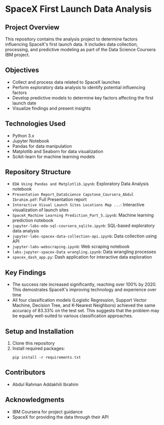 # SpaceX First Launch Data Analysis

## Project Overview
This repository contains the analysis project to determine factors influencing SpaceX's first launch data. It includes data collection, processing, and predictive modeling as part of the Data Science Coursera IBM project.

## Objectives
- Collect and process data related to SpaceX launches
- Perform exploratory data analysis to identify potential influencing factors
- Develop predictive models to determine key factors affecting the first launch date
- Visualize findings and present insights

## Technologies Used
- Python 3.x
- Jupyter Notebook
- Pandas for data manipulation
- Matplotlib and Seaborn for data visualization
- Scikit-learn for machine learning models

## Repository Structure
- `EDA Using Pandas and Matplotlib.ipynb`: Exploratory Data Analysis notebook
- `Presentation Report_DataScience Capstone_Coursera_Abdul Ibrahim.pdf`: Full Presentation report 
- `Interactive Visual Launch Sites Locations Map ...`: Interactive visualization of launch sites
- `SpaceX_Machine Learning Prediction_Part_5.ipynb`: Machine learning prediction notebook
- `jupyter-labs-eda-sql-coursera_sqlite.ipynb`: SQL-based exploratory data analysis
- `jupyter-labs-spacex-data-collection-api.ipynb`: Data collection using API
- `jupyter-labs-webscraping.ipynb`: Web scraping notebook
- `labs-jupyter-spacex-Data wrangling.ipynb`: Data wrangling processes
- `spacex_dash_app.py`: Dash application for interactive data exploration

## Key Findings
- The success rate increased significantly, reaching over 100% by 2020. This demostrates SpaceX's improving technology and experience over time
- All four classification models (Logistic Regression, Support Vector Machine, Decision Tree, and K-Nearest Neighbors) achieved the same accuracy of 83.33% on the test set. This suggests that the problem may be equally well-suited to various classification approaches.

## Setup and Installation
1. Clone this repository
2. Install required packages:
   ```
   pip install -r requirements.txt
   ```

## Contributors
- Abdul Rahman Addakhili Ibrahim

## Acknowledgments
- IBM Coursera for project guidance
- SpaceX for providing the data through their API
